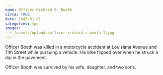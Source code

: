 ```yaml
---
name: Officer Richard S. Booth
circa: TRUE
date: 1943-01-01
categories: tpd
images:
  - /assets/uploads/officer-richard-s-booth-1.jpg
---
```


Officer Booth was killed in a motorcycle accident at Louisiana Avenue and 11th Street while pursuing a vehicle. His bike flipped over when he struck a dip in the pavement.

Officer Booth was survived by his wife, daughter, and two sons.
